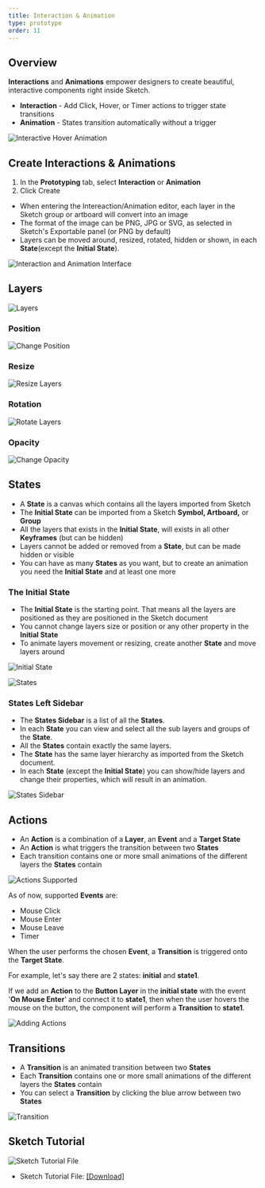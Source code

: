 ```yaml
---
title: Interaction & Animation
type: prototype
order: 11
---
```

## Overview

**Interactions** and **Animations** empower designers to create beautiful, interactive components right inside Sketch. 

- **Interaction** - Add Click, Hover, or  Timer actions to trigger state transitions
- **Animation** -  States transition automatically without a trigger

![Interactive Hover Animation](https://docs.animaapp.com/images/timeline/samples/components/buynow.gif)

## Create Interactions & Animations

 1. In the **Prototyping** tab, select **Interaction** or **Animation**
 2. Click Create
 
* When entering the Intereaction/Animation editor, each layer in the Sketch group or artboard will convert into an image
* The format of the image can be PNG, JPG or SVG, as selected in Sketch's Exportable panel (or PNG by default)
* Layers can be moved around, resized, rotated, hidden or shown, in each **State**(except the **Initial State**).

![Interaction and Animation Interface](https://d3dr1ze7164817.cloudfront.net/items/2n3K3T1x2g0k0e3v1B0y/Prototype%20UI.png)

## Layers
![Layers](https://docs.animaapp.com/images/timeline/terminology/layers.png)

### Position

![Change Position](https://docs.animaapp.com/images/timeline/position.gif)

### Resize

![Resize Layers](https://docs.animaapp.com/images/timeline/resize.gif)

### Rotation

![Rotate Layers](https://docs.animaapp.com/images/timeline/rotate.gif)

### Opacity

![Change Opacity](https://docs.animaapp.com/images/timeline/opacity.gif)

## States

 - A **State** is a canvas which contains all the layers imported from
   Sketch
 - The **Initial State** can be imported from a Sketch **Symbol, Artboard,** or **Group**
 - All the layers that exists in the **Initial State**, will exists in all other **Keyframes** (but can be hidden)
 - Layers cannot be added or removed from a **State**, but can be made hidden or visible
 - You can have as many **States** as you want, but to create an animation you need the **Initial State** and at least one more

### The Initial State

* The **Initial State** is the starting point. That means all the layers are positioned as they are positioned in the Sketch document
* You cannot change layers size or position or any other property in the **Initial State**
* To animate layers movement or resizing, create another **State** and move layers around

![Initial State](https://docs.animaapp.com/images/timeline/terminology/initial-state.png)

![States](https://docs.animaapp.com/images/timeline/terminology/states.png)

### States Left Sidebar

* The **States Sidebar** is a list of all the **States**. 
* In each **State** you can view and select all the sub layers and groups of the **State**.
* All the **States** contain exactly the same layers.
* The **State** has the same layer hierarchy as imported from the Sketch document.
* In each **State** (except the **Initial State**) you can show/hide layers and change their properties, which will result in an animation.

![States Sidebar](https://docs.animaapp.com/images/timeline/terminology/states-sidebar.png)

## Actions
 - An **Action** is a combination of a **Layer**, an **Event** and a
   **Target State**
 - An **Action** is what triggers the transition between two **States**
 - Each transition contains one or more small animations of the different layers the **States** contain

![Actions Supported](http://f.cl.ly/items/0m392P3Z1E2H081S212B/Actions%20Supported.png)

As of now, supported **Events** are:

- Mouse Click
- Mouse Enter
- Mouse Leave
- Timer

When the user performs the chosen **Event**, a **Transition** is triggered onto the **Target State**.

For example, let's say there are 2 states: **initial** and **state1**.

If we add an **Action** to the **Button Layer** in the **initial state** with the event '**On Mouse Enter**' and connect it to **state1**, then when the user hovers the mouse on the button, the component will perform a **Transition** to **state1**.

![Adding Actions](http://f.cl.ly/items/0U321N1N0j3i3Y0r1444/[53570823639cec21b5ae615f08443441]_Action.gif)

## Transitions

-   A **Transition** is an animated transition between two **States**
-   Each **Transition** contains one or more small animations of the different layers the **States** contain
-   You can select a  **Transition** by clicking the blue arrow between two **States**

![Transition](http://f.cl.ly/items/0p1k1d063k1k3m200c2W/Transition.png)


## Sketch Tutorial 

![Sketch Tutorial File](http://f.cl.ly/items/0Q0T3w2t282b2E3j3i2i/Interaction%20Tutorial%20file.png)

- Sketch Tutorial File: [[Download]](https://www.dropbox.com/s/payd7gjthdkta3q/Interaction-Animation%20Tutorial%20v3.sketch?dl=1)

